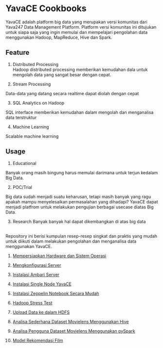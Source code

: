 # YavaCE Cookbooks

YavaCE adalah platform big data yang merupakan versi komunitas dari Yava247 Data Management Platform. Platform versi komunitas ini ditujukan untuk siapa saja yang ingin memulai dan mempelajari pengolahan data menggunakan Hadoop, MapReduce, Hive dan Spark.
<br>
## Feature
1. Distributed Processing <br>
Hadoop distributed processing memberikan kemudahan dala untuk mengolah data yang sangat besar dengan cepat. 

2. Stream Processing

Data-data yang datang secara realtime dapat diolah dengan cepat

3. SQL Analytics on Hadoop

SQL interface memberikan kemudahan dalam mengolah dan menganalisa data terstruktur

4. Machine Learning

Scalable machine learning

## Usage
1. Educational

Banyak orang masih bingung harus memulai darimana untuk terjun kedalam Big Data.

2. POC/Trial

Big data sudah menjadi suatu keharusan, tetapi masih banyak yang ragu apakah mampu menyelesaikan permasalahan yang dihadapi? YavaCE dapat menjadi platfrom untuk melakukan pengujian berbagai usecase diatas Big Data.

3. Research
Banyak banyak hal dapat dikembangkan di atas big data
<br>
Repository ini berisi kumpulan resep-resep singkat dan praktis yang mudah untuk diikuti dalam melakukan pengolahan dan menganalisa data menggunakan YavaCE.
<br>

1. [Mempersiapkan Hardware dan Sistem Operasi](https://github.com/project303/YavaCE-Cookbook/blob/master/Persiapan%20Hardware.md)

2. [Mengkonfigurasi Server](https://github.com/project303/YavaCE-Cookbook/blob/master/Mengkonfigurasi%20Host.md)

3. [Instalasi Ambari Server](https://github.com/project303/YavaCE-Cookbook/blob/master/Instalasi%20Ambari%20Server.md)

4. [Instalasi Single Node YavaCE](https://github.com/project303/YavaCE-Cookbook/blob/master/Instalasi%20Single%20Node%20YavaCE.md)

5. [Instalasi Zeppelin Notebook Secara Mudah](https://github.com/project303/YavaCE-Cookbook/blob/master/Menginstall%20Zeppelin%20Notebook%20Secara%20Mudah.md)

6. [Hadoop Stress Test](https://github.com/project303/YavaCE-Cookbook/blob/master/Hadoop%20Stress%20Test.md)

7. [Upload Data ke dalam HDFS](https://github.com/project303/YavaCE-Cookbook/blob/master/Loading%20Data%20Into%20HDFS.md)

8. [Analisa Sederhana Dataset Movielens Menggunakan Hive](https://www.zepl.com/viewer/github/project303/YavaCE-Cookbook/blob/master/Analyzing%20MovieLens%20Dataset%20Using%20Hive.json)

9. [Analisa Pengguna Dataset Movielens Menggunakan pySpark](https://www.zepl.com/viewer/github/project303/YavaCE-Cookbook/blob/master/User%20Analytics%20the%20MovieLens%20Dataset%20with%20pySpark%20and%20Spark%20Dataframe.json)

10. [Model Rekomendasi Film](https://www.zepl.com/viewer/github/project303/YavaCE-Cookbook/blob/master/Movie%20Recomendation%20System.json)


